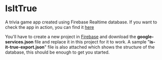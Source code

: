# IsItTrue
A trivia game app created using Firebase Realtime database.
If you want to check the app in action, you can find it [here](https://play.google.com/store/apps/details?id=com.thinkinghats.isittrue)

You'll have to create a new project in [Firebase](https://firebase.google.com/) and download the **google-services.json** file and replace it in this project for it to work.
A sample "**is-it-true-export.json**" file is also attached which shows the structure of the database, this should be enough to get you started.
